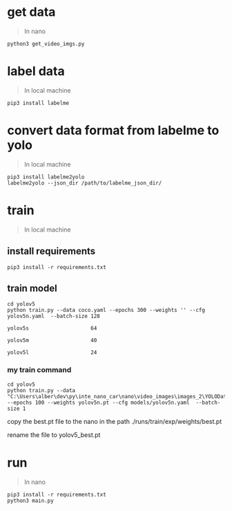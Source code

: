 # get data

>In nano

```shell
python3 get_video_imgs.py
```

# label data

> In local machine

```shell
pip3 install labelme
```

# convert data format from labelme to yolo
> In local machine
```shell
pip3 install labelme2yolo
labelme2yolo --json_dir /path/to/labelme_json_dir/
```

# train
> In local machine
## install requirements

```shell
pip3 install -r requirements.txt
```

## train model

```shell
cd yolov5
python train.py --data coco.yaml --epochs 300 --weights '' --cfg yolov5n.yaml  --batch-size 128
                                                                 yolov5s                    64
                                                                 yolov5m                    40
                                                                 yolov5l                    24
```

### my train command

```shell
cd yolov5
python train.py --data "C:\Users\alber\dev\py\inte_nano_car\nano\video_images\images_2\YOLODataset\dataset.yaml" --epochs 100 --weights yolov5n.pt --cfg models/yolov5n.yaml  --batch-size 1
```

copy the best.pt file to the nano in the path ./runs/train/exp/weights/best.pt

rename the file to yolov5_best.pt

# run

> In nano

```shell
pip3 install -r requirements.txt
python3 main.py
```




